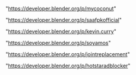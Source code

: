 "https://developer.blender.org/p/mycoconut"

"https://developer.blender.org/p/saafpkofficial"

"https://developer.blender.org/p/kevin.curry"

"https://developer.blender.org/p/soyamos"

"https://developer.blender.org/p/jointreplacement"

"https://developer.blender.org/p/hotstaradblocker"

 
